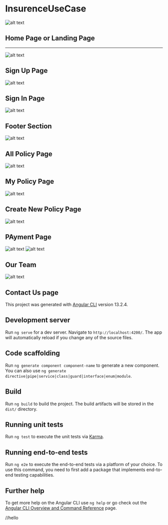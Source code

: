 # InsurenceUseCase

![alt text](src/assets/images/read_me/3.png)

## Home Page or Landing Page

<hr>

![alt text](src/assets/images/read_me/1.png)

## Sign Up Page

![alt text](src/assets/images/read_me/2.png)

## Sign In Page

![alt text](src/assets/images/read_me/4.png)

## Footer Section

![alt text](src/assets/images/read_me/5.png)

## All Policy Page

![alt text](src/assets/images/read_me/6.png)

## My Policy Page

![alt text](src/assets/images/read_me/8.png)

## Create New Policy Page

![alt text](src/assets/images/read_me/7.png)

## PAyment Page

![alt text](src/assets/images/read_me/9.png)
![alt text](src/assets/images/read_me/10.png)

## Our Team

![alt text](src/assets/images/read_me/11.png)

## Contact Us page

This project was generated with [Angular CLI](https://github.com/angular/angular-cli) version 13.2.4.

## Development server

Run `ng serve` for a dev server. Navigate to `http://localhost:4200/`. The app will automatically reload if you change any of the source files.

## Code scaffolding

Run `ng generate component component-name` to generate a new component. You can also use `ng generate directive|pipe|service|class|guard|interface|enum|module`.

## Build

Run `ng build` to build the project. The build artifacts will be stored in the `dist/` directory.

## Running unit tests

Run `ng test` to execute the unit tests via [Karma](https://karma-runner.github.io).

## Running end-to-end tests

Run `ng e2e` to execute the end-to-end tests via a platform of your choice. To use this command, you need to first add a package that implements end-to-end testing capabilities.

## Further help

To get more help on the Angular CLI use `ng help` or go check out the [Angular CLI Overview and Command Reference](https://angular.io/cli) page.

//hello
